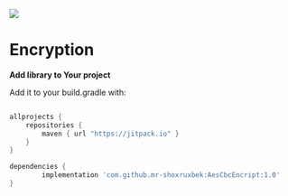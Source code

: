 [![](https://jitpack.io/v/mr-shoxruxbek/AesCbcEncript.svg)](https://jitpack.io/#mr-shoxruxbek/AesCbcEncript)

# Encryption

**Add library to Your project**

Add it to your build.gradle with:
```gradle

allprojects {
    repositories {
        maven { url "https://jitpack.io" }
    }
}

dependencies {
        implementation 'com.github.mr-shoxruxbek:AesCbcEncript:1.0'
}
```
